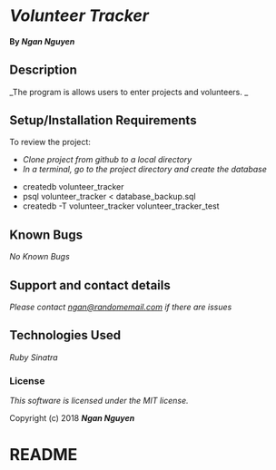 # _Volunteer Tracker_

#### By _**Ngan Nguyen**_

## Description

_The program is allows users to enter projects and volunteers. _

## Setup/Installation Requirements

To review the project:
* _Clone project from github to a local directory_
* _In a terminal, go to the project directory and create the database_
- createdb volunteer_tracker
- psql volunteer_tracker < database_backup.sql
- createdb -T volunteer_tracker volunteer_tracker_test

## Known Bugs

_No Known Bugs_

## Support and contact details

_Please contact ngan@randomemail.com if there are issues_

## Technologies Used

_Ruby_
_Sinatra_

### License

*This software is licensed under the MIT license.*

Copyright (c) 2018 **_Ngan Nguyen_**


# README
